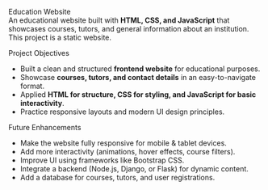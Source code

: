 Education Website  
An educational website built with **HTML, CSS, and JavaScript** that showcases courses, tutors, and general information about an institution. 
This project is a static website.  

Project Objectives  
- Built a clean and structured **frontend website** for educational purposes.  
- Showcase **courses, tutors, and contact details** in an easy-to-navigate format.  
- Applied **HTML for structure, CSS for styling, and JavaScript for basic interactivity**.  
- Practice responsive layouts and modern UI design principles.  

Future Enhancements
  - Make the website fully responsive for mobile & tablet devices.
  - Add more interactivity (animations, hover effects, course filters).
  - Improve UI using frameworks like Bootstrap CSS.
  - Integrate a backend (Node.js, Django, or Flask) for dynamic content.
  - Add a database for courses, tutors, and user registrations.
